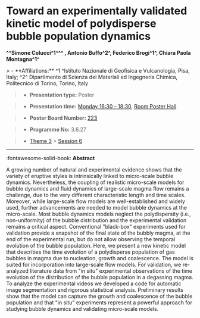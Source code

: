 # Toward an experimentally validated kinetic model of polydisperse bubble population dynamics

**^^Simone Colucci^1^^^ , Antonio Buffo^2^, Federico Brogi^1^, Chiara Paola Montagna^1^**

<!-- more -->> - **Affiliations:** ^1 ^Istituto Nazionale di Geofisica e Vulcanologia, Pisa, Italy; ^2^ Dipartimento di Scienza dei Materiali ed Ingegneria Chimica, Politecnico di Torino, Torino, Italy

> - **Presentation type:** Poster

> - **Presentation time:** [Monday 16:30 - 18:30](../sessions_comparison.md#__tabbed_1_6), [Room Poster Hall](../maps_venue.md#__tabbed_1_1)

> - **Poster Board Number:** [223](../map_poster_boards.md#monday)

> - **Programme No:** 3.6.27

> - [Theme 3](../theme3.md) > [Session 6](../sessions/session-3-6.md)

--- 

:fontawesome-solid-book: **Abstract**

A growing number of natural and experimental evidence shows that the variety of eruptive styles is intrinsically linked to micro-scale bubble dynamics. Nevertheless, the coupling of realistic micro-scale models for bubble dynamics and fluid dynamics of large-scale magma flow remains a challenge, due to the very different characteristic length and time scales. Moreover, while large-scale flow models are well-established and widely used, further advancements are needed to model bubble dynamics at the micro-scale. Most bubble dynamics models neglect the polydispersity (i.e., non-uniformity) of the bubble distribution and the experimental validation remains a critical aspect. Conventional "black-box" experiments used for validation provide a snapshot of the final state of the bubbly magma, at the end of the experimental run, but do not allow observing the temporal evolution of the bubble population. Here, we present a new kinetic model that describes the time evolution of a polydisperse population of gas bubbles in magma due to nucleation, growth and coalescence. The model is suited for incorporation into large-scale flow models. For validation, we re-analyzed literature data from "in situ" experimental observations of the time evolution of the distribution of the bubble population in a degassing magma. To analyze the experimental videos we developed a code for automatic image segmentation and rigorous statistical analysis. Preliminary results show that the model can capture the growth and coalescence of the bubble population and that "in situ" experiments represent a powerful approach for studying bubble dynamics and validating micro-scale models. 

